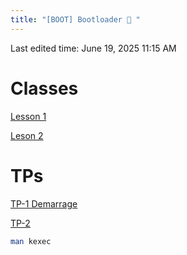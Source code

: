 ```yaml
---
title: "[BOOT] Bootloader  "
---
```

Last edited time: June 19, 2025 11:15 AM

# Classes

[Lesson 1](%5BBOOT%5D%20Bootloader/Lesson%201.md)

[Leson 2](%5BBOOT%5D%20Bootloader/Leson%202.md)

# TPs

[TP-1 Demarrage](%5BBOOT%5D%20Bootloader/TP-1%20Demarrage.md)

[TP-2](%5BBOOT%5D%20Bootloader/TP-2.md)

```bash
man kexec
```
